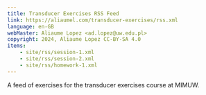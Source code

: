 ```yaml
---
title: Transducer Exercises RSS Feed
link: https://aliaumel.com/transducer-exercises/rss.xml
language: en-GB
webMaster: Aliaume Lopez <ad.lopez@uw.edu.pl>
copyright: 2024, Aliaume Lopez CC-BY-SA 4.0
items:
    - site/rss/session-1.xml
    - site/rss/session-2.xml
    - site/rss/homework-1.xml
---
```


A feed of exercises for the transducer exercises course at MIMUW.
